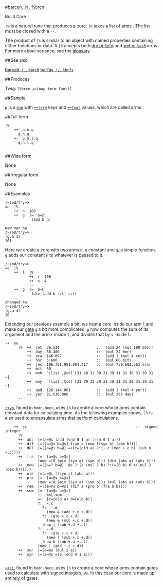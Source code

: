 #[barcen, `|%`, %brcn](#brcn)

Build Core

`|%` is a natural rune that produces a [core](). `|%` takes a list of [arm]()s . The list must be closed with a `--`. 

The product of `|%` is similar to an object with named properties containing either functions or data. A `|%` accepts both [dry or `%elm`]() and [wet or `%ash`]() arms. For more about variance, see the [glossary]().

##See also

[barcab, `|_`, `%brcb`]()
[barfas, `|/`, `%brfs`]()

##Produces

Twig: `[%brcn p=(map term foot)]`

##Sample

`p` is a [`map`]() with [`++term`]() keys and [`++foot`]() values, which are called arms.

##Tall form

    |%  
        ++  p.n.q
          q.n.q
        +-  p.n.l.q
          q.n.l.q
        --

##Wide form

None

##Irregular form

None

##Examples

    /~zod/try=> 
    =a  |%
        ++  n  100
        ++  g  |=  b=@
                (add b n)
        --
    new var %a
    /~zod/try=> 
    (g.a 1)
    101

Here we create a core with two arms `n`, a constant and `g`, a simple funciton. `g` adds our constant `n` to whatever is passed to it. 

    /~zod/try=> 
    =a  |%
        ++  l  |%
               ++  r  100
               ++  s  4
               --
        ++  g  |=  b=@
                (div (add b r:l) s:l)
        --
    changed %a
    /~zod/try=> 
    (g.a 4)
    26

Extending our previous example a bit, we nest a core inside our arm `l` and make our [gate]() `g` a bit more complicated. `g` now computes the sum of its argument and the arm `r` inside `l`, and divides that by `s` inside `l`. 

```
++  yo
      |%  ++  cet  36.524                 ::  (add 24 (mul 100 365))
          ++  day  86.400                 ::  (mul 24 hor)
          ++  era  146.097                ::  (add 1 (mul 4 cet))
          ++  hor  3.600                  ::  (mul 60 mit)
          ++  jes  106.751.991.084.417    ::  (mul 730.692.561 era)
          ++  mit  60
          ++  moh  `(list ,@ud)`[31 28 31 30 31 30 31 31 30 31 30 31 ~]
          ++  moy  `(list ,@ud)`[31 29 31 30 31 30 31 31 30 31 30 31 ~]
          ++  qad  126.144.001            ::  (add 1 (mul 4 yer))
          ++  yer  31.536.000             ::  (mul 365 day)
      --
```

[`++yo`](), found in `hoon.hoon`, uses `|%` to create a core whose arms contain constant data for calculating time. As the following examples shows, `|%` is also used to encapsulate arms that perform calculations.

```
    ++  si                                                  ::  signed integer
      |%
      ++  abs  |=(a=@s (add (end 0 1 a) (rsh 0 1 a)))
      ++  dif  |=([a=@s b=@s] (sum a (new !(syn b) (abs b))))
      ++  dul  |=([a=@s b=@] =+(c=(old a) ?:(-.c (mod +.c b) (sub b +.c))))
      ++  fra  |=  [a=@s b=@s]
               (new =(0 (mix (syn a) (syn b))) (div (abs a) (abs b)))
      ++  new  |=([a=? b=@] `@s`?:(a (mul 2 b) ?:(=(0 b) 0 +((mul 2 (dec b))))))
      ++  old  |=(a=@s [(syn a) (abs a)])
      ++  pro  |=  [a=@s b=@s]
               (new =(0 (mix (syn a) (syn b))) (mul (abs a) (abs b)))
      ++  rem  |=([a=@s b=@s] (dif a (pro b (fra a b))))
      ++  sum  |=  [a=@s b=@s]
               ~|  %si-sum
               =+  [c=(old a) d=(old b)]
               ?:  -.c
                 ?:  -.d
                   (new & (add +.c +.d))
                 ?:  (gte +.c +.d)
                   (new & (sub +.c +.d))
                 (new | (sub +.d +.c))
               ?:  -.d
                 ?:  (gte +.c +.d)
                   (new | (sub +.c +.d))
                 (new & (sub +.d +.c))
               (new | (add +.c +.d))
      ++  sun  |=(a=@u (mul 2 a))
      ++  syn  |=(a=@s =(0 (end 0 1 a)))
      --
```

[`++si`](), found in `hoon.hoon`, uses `|%` to create a core whose arms contain gates used to calculate with signed integers, [`@s`](). In this case our core is made up entirely of gates. 
